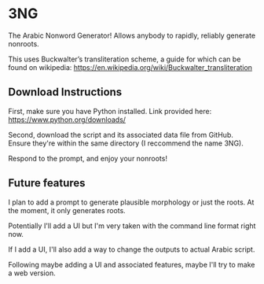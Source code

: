 # 3NG
The Arabic Nonword Generator! Allows anybody to rapidly, reliably generate nonroots.

This uses Buckwalter’s transliteration scheme, a guide for which can be found on wikipedia: https://en.wikipedia.org/wiki/Buckwalter_transliteration

## Download Instructions

First, make sure you have Python installed. Link provided here: https://www.python.org/downloads/

Second, download the script and its associated data file from GitHub. Ensure they're within the same directory (I reccommend the name 3NG). 

Respond to the prompt, and enjoy your nonroots!

## Future features

I plan to add a prompt to generate plausible morphology or just the roots. At the moment, it only generates roots.

Potentially I'll add a UI but I'm very taken with the command line format right now.

If I add a UI, I'll also add a way to change the outputs to actual Arabic script.

Following maybe adding a UI and associated features, maybe I'll try to make a web version. 
